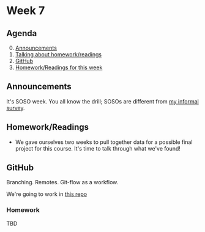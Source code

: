 # Week 7

## Agenda
0. [Announcements](#announcements)
1. [Talking about homework/readings](#readings)
2. [GitHub](#github)
3. [Homework/Readings for this week](#homework)

## <span id="announcements">Announcements</span>

It's SOSO week. You all know the drill; SOSOs are different from [my informal survey](https://forms.gle/PfkyG9iXN1VBLsqYA).

## <span id="readings">Homework/Readings</span>

* We gave ourselves two weeks to pull together data for a possible final project for this course. It's time to talk through what we've found! 

## <span id="github">GitHub</span>

Branching.
Remotes.
Git-flow as a workflow.

We're going to work in [this repo](https://github.com/ccac-data-analytics/datasets)

### Homework

TBD